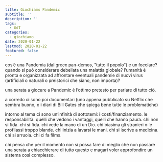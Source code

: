 ```yaml
---
title: Giochiamo Pandemic
subtitle: ''
description: ''
tags:
  - GdT
categories:
  - giochiamo
date: 2020-01-22
lastmod: 2020-01-22
featured: false
---
```


cos’è una Pandemia (dal greco pan-demos, "tutto il popolo”)
e un focolare?
quando si può considerare debellata una malattia globale?
l’umanità è pronta e organizzata ad affrontare eventuali pandemie di nuovi virus (artificiali o naturali o preistorici che siano, non importa)?

una serata a giocare a Pandemic è l’ottimo pretesto per parlare di tutto ciò.

a corredo ci sono poi documentari (uno appena pubblicato su Netflix che sembra buono, o i diari di Bill Gates che spiega bene tutte le problematiche)

intorno al tema ci sono un’infinità di sottotemi: i costi/finanziamento. le responsabilità. quelli che vedono i vantaggi, quelli che hanno paura. chi non si fida. chi si fida. chi vede la mano di un Dio. chi biasima gli stranieri o le profilassi troppo blande. chi inizia a lavarsi le mani. chi si iscrive a medicina. chi si arruola. chi ci fa films.

chi pensa che per il momento non si possa fare di meglio che non passare una serata a chiacchierare di tutto questo e magari voler approfondire un sistema così complesso.
